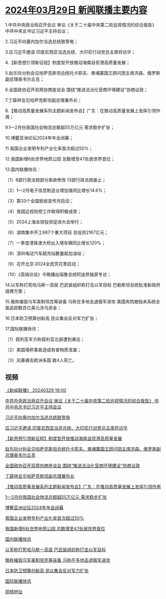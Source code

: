 # [2024年03月29日 新闻联播主要内容](https://tv.cctv.com/lm/xwlb/day/20240329.shtml)

1.中共中央政治局召开会议 审议《关于二十届中央第二轮巡视情况的综合报告》 中共中央总书记习近平主持会议；

2.习近平向塞内加尔当选总统致贺电；

3.应习近平邀请 印度尼西亚当选总统、大印尼行动党总主席将访华；

4.【新思想引领新征程】制度型开放推动海南自贸港高质量发展；

5.赵乐际分别会见哈萨克斯坦总统托卡耶夫、柬埔寨国王顾问团主席洪森、俄罗斯副总理奥韦尔丘克；

6.全国政协召开双周协商座谈会 围绕“推进法治化营商环境建设”协商议政；

7.丁薛祥会见哈萨克斯坦副总理兼外长；

8.【推动高质量发展系列主题新闻发布会】广东：在推动高质量发展上发挥引领作用；

9.1—2月份我国社会物流总额超55万亿元 需求稳步扩张；

10.博鳌亚洲论坛2024年年会闭幕；

11.我国企业发明专利产业化率首次超过50%；

12.我国新增6处世界地质公园 总数增至47处居世界首位；

13.国内联播快讯：

（1）8部行政法规部分条款修改 13部行政法规废止；

（2）1—2月电子信息制造业增加值同比增长14.6%；

（3）第33个全国税收宣传月启动；

（4）我国近视防控工作取得积极成效；

（5）2024上海全球投资促进大会举行；

（6）湖南集中开工687个重大项目 总投资2167亿元；

（7）一季度港珠澳大桥出入境车辆同比增长120%；

（8）深圳电动汽车超充站数量超加油站；

（9）花开北京·2024全民赏花季启动；

（10）《高端访谈》今晚播出瑙鲁总统阿迪昂独家专访；

14.以军称打死哈马斯一高层 巴武装组织称打击以军目标 巴勒斯坦总统批准新政府组建方案；

15.俄称摧毁乌军美制坦克等装备 乌称在多地击退俄军进攻 美国务院被指未系统全面追踪数百亿美元涉乌资金；

16.日本防卫预算创新高 民众集会反对军力扩张；

17.国际联播快讯：

（1）叙利亚军方称叙利亚北部遭到袭击；

（2）美国塌桥事故造成有害物质泄漏；

（3）风暴袭击欧洲多国 致4人死亡。

## 视频

[《新闻联播》 20240329 19:00](https://tv.cctv.com/2024/03/29/VIDEtxYAq0cPcp5G4uCXavPH240329.shtml)

[中共中央政治局召开会议 审议《关于二十届中央第二轮巡视情况的综合报告》 中共中央总书记习近平主持会议](https://tv.cctv.com/2024/03/29/VIDEsMZDa3YPVBGGXJS2xq4l240329.shtml)

[习近平向塞内加尔当选总统致贺电](https://tv.cctv.com/2024/03/29/VIDEh2CEO7VYjmaDqE9ptHSd240329.shtml)

[应习近平邀请 印度尼西亚当选总统、大印尼行动党总主席将访华](https://tv.cctv.com/2024/03/29/VIDEVVoFUkwDGLczqcxbwQ8V240329.shtml)

[【新思想引领新征程】制度型开放推动海南自贸港高质量发展](https://tv.cctv.com/2024/03/29/VIDE7XLcdqLmGNoAFy4oiU1A240329.shtml)

[赵乐际分别会见哈萨克斯坦总统托卡耶夫、柬埔寨国王顾问团主席洪森、俄罗斯副总理奥韦尔丘克](https://tv.cctv.com/2024/03/29/VIDEfdQyC2jKmxfq2daHEb3S240329.shtml)

[全国政协召开双周协商座谈会 围绕“推进法治化营商环境建设”协商议政](https://tv.cctv.com/2024/03/29/VIDE3tjNPumqttYLnYppQpO4240329.shtml)

[丁薛祥会见哈萨克斯坦副总理兼外长](https://tv.cctv.com/2024/03/29/VIDE5sVyiWZGg7IgMldsO6db240329.shtml)

[【推动高质量发展系列主题新闻发布会】广东：在推动高质量发展上发挥引领作用](https://tv.cctv.com/2024/03/29/VIDE7MhrGvXpYJMbZBS5Q3z9240329.shtml)

[1—2月份我国社会物流总额超55万亿元 需求稳步扩张](https://tv.cctv.com/2024/03/29/VIDER99W3gP7tUqQqSkQmrOU240329.shtml)

[博鳌亚洲论坛2024年年会闭幕](https://tv.cctv.com/2024/03/29/VIDEnXB0V4LQkMohhHiLEq2B240329.shtml)

[我国企业发明专利产业化率首次超过50%](https://tv.cctv.com/2024/03/29/VIDERY2lS7SCRSQCwreQjtNh240329.shtml)

[我国新增6处世界地质公园 总数增至47处居世界首位](https://tv.cctv.com/2024/03/29/VIDEZ0qL5FjpnqqIgqrVpEH5240329.shtml)

[国内联播快讯](https://tv.cctv.com/2024/03/29/VIDEvw89bfNtiu6ol0YVpyQr240329.shtml)

[以军称打死哈马斯一高层 巴武装组织称打击以军目标](https://tv.cctv.com/2024/03/29/VIDEKl9YaQNwE3mLnoZ27W5w240329.shtml)

[俄称摧毁乌军美制坦克等装备 乌称在多地击退俄军进攻](https://tv.cctv.com/2024/03/29/VIDE5dDoiP9G5WxJwtFAf2v9240329.shtml)

[日本防卫预算创新高 民众集会反对军力扩张](https://tv.cctv.com/2024/03/29/VIDEyzmRetAxPhTqzaFfpejQ240329.shtml)

[国际联播快讯](https://tv.cctv.com/2024/03/29/VIDEqeUPpszrh0EicrF79LiH240329.shtml)

[视频地址](https://tv.cctv.com/lm/xwlb/day/20240329.shtml) 

